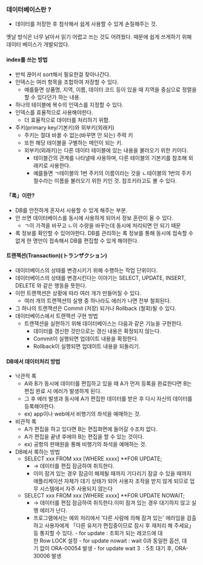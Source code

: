 ### 데이터베이스란 ? 
- 데이터를 저장한 후 첨삭해서 쉽게 사용할 수 있게 손질해주는 것.

옛날 방식은 너무 낡아서 읽기 어렵고 쓰는 것도 어려웠다. 때문에 쉽게 쓰게하기 위해 데이터 베이스가 개발되었다.

#### index를 쓰는 방법
- 반씩 끊어서 sort해서 필요한걸 찾아나간다.
- 인덱스는 여러 항목을 조합하여 저장할 수 있다.
	- 예를들면 상품명, 지역, 이름, 데이터 코드 등이 있을 때 지역을 중심으로 정렬을 할 수 있다던가 하는 내용.
- 하나의 테이블에 복수의 인덱스를 지정할 수 있다.
- 인덱스를 효율적으로 사용해야한다.
	- 더 효율적으로 데이터를 처리하기 위함.
- 주키(primary key/기본키)와 외부키(외래키)
	- 주키는 절대 바꿀 수 없는(바꾸면 안 되는) 주력 키
	- 또한 해당 테이블을 구별하는 메인이 되는 키.
	- 외부키(외래키)는 다른 데이터 테이블에 있는 내용을 불러오기 위한 키이다.
		- 테이블간의 관계를 나타낼때 사용하며, 다른 테이블의 기본키를 참조해 외래키로 사용한다.
		- 예를들면 ㄱ테이블의 1번 주키의 이름이라는 것을 ㄴ테이블의 1번의 주키 철수라는 이름을 불러오기 위한 키인 것. 참조키라고도 볼 수 있다.
#### 「록」이란?
- DB를 안전하게 혼자서 사용할 수 있게 해주는 부분.
- 안 쓰면 데이터베이스를 동시에 사용하게 되어서 정보 혼란이 올 수 있다.
	- ㄱ이 가격을 바꾸고 ㄴ이 수량을 바꾸는데 동시에 처리되면 안 되기 때문
- 록 정보를 확인할 수 있어야한다. DB를 관리하는 록 정보를 통해 동시에 접속할 수 없게 한 명만이 접속해서 DB를 편집할 수 있게 해야한다.
#### 트랜젝션(Transaction)(トランザクション)
- 데이터베이스의 상태를 변경시키기 위해 수행하는 작업 단위이다.
- 데이터베이스의 상태를 변경시킨다는 이야기는 SELECT, UPDATE, INSERT, DELETE 와 같은 행동을 뜻한다.
- 이런 트랜잭션은 상황에 따라 여러 개가 만들어질 수 있다.
	- 여러 개의 트랜잭션의 실행 중 하나라도 에러가 나면 전부 철회된다.
- 그 하나의 트랜잭션은 Commit (저장) 되거나 Rollback (철회)될 수 있다.
- 데이터베이스에서 트랜잭션 구현 방법  
	- 트랜잭션을 실현하기 위해 데이터베이스는 다음과 같은 기능을 구현한다.  
		- 데이터를 갱신한 것만으로는 갱신 내용은 확정되지 않는다.
		- Commit이 실행되면 업데이트 내용을 확정한다.
		- Rollback이 실행되면 업데이트 내용을 되돌리기.
#### DB에서 데이터처리 방법
- 낙관적 록
	- A와 B가 동시에 데이터를 편집하고 있을 때 A가 먼저 등록을 완료한다면 B는 편집 완료 시 에러가 발생하게 된다.
	- 그 후 에러 발생과 동시에 A가 편집한 데이터를 받은 후 다시 자신의 데이터를 등록해야한다.
	- ex) app이나 web에서 비행기의 좌석을 예매하는 것.
- 비관적 록
	- A가 편집을 하고 있다면 B는 편집화면에 들어갈 수조차 없다.
	- A가 편집을 끝낸 후에야 B는 편집을 할 수 있는 것이다.
	- ex) 공항의 판매원을 통해 비행기의 좌석을 예매하는 것.
- DB에서 록하는 방법
	- SELECT xxx FROM xxx [WHERE xxxx] **FOR UPDATE;  
		- → 데이터를 편집 잠금하여 취득한다.
		- 이미 잠겨 있는 경우 잠금이 해제될 때까지 기다리기 잠글 수 있을 때까지 애플리케이션 자체가 대기 상태가 되어 사용자 조작을 받지 않게 되므로 업무 시스템에서 자주 사용되지 않는다  
	- SELECT xxx FROM xxx [WHERE xxxx] **FOR UPDATE NOWAIT;  
		- → 데이터를 편집 잠금하여 취득한다.이미 잠겨 있는 경우 대기하지 않고 실행 에러가 난다.  
		- 프로그램에서는 예외 처리에서 '다른 사람에 의해 잠겨 있는' 에러임을 검출하고 사용자에게 「다른 유저가 편집중이므로 잠시 후 재처리 해 주세요」 등 통지할 수 있다.
	 - for update : 조회가 되는 레코드에 대한 Row LOCK 설정
	 - for update nowait : wait 0과 동일한 옵션, 대기 없이 ORA-00054 발생
	 - for update wait 3  : 5초 대기 후, ORA-30006 발생